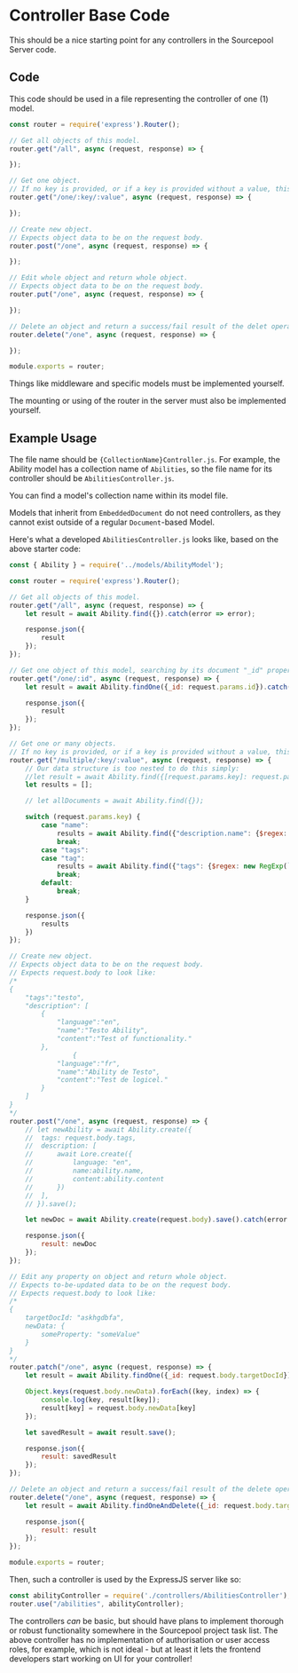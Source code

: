 # Controller Base Code

This should be a nice starting point for any controllers in the Sourcepool Server code.

## Code

This code should be used in a file representing the controller of one (1) model.

```js
const router = require('express').Router();

// Get all objects of this model.
router.get("/all", async (request, response) => {

});

// Get one object.
// If no key is provided, or if a key is provided without a value, this returns nothing.
router.get("/one/:key/:value", async (request, response) => {

});

// Create new object.
// Expects object data to be on the request body.
router.post("/one", async (request, response) => {

});

// Edit whole object and return whole object.
// Expects object data to be on the request body.
router.put("/one", async (request, response) => {

});

// Delete an object and return a success/fail result of the delet operation.
router.delete("/one", async (request, response) => {

});

module.exports = router;
```

Things like middleware and specific models must be implemented yourself.

The mounting or using of the router in the server must also be implemented yourself.

## Example Usage

The file name should be `{CollectionName}Controller.js`. For example, the Ability model has a collection name of `Abilities`, so the file name for its controller should be `AbilitiesController.js`.

You can find a model's collection name within its model file.

Models that inherit from `EmbeddedDocument` do not need controllers, as they cannot exist outside of a regular `Document`-based Model.

Here's what a developed `AbilitiesController.js` looks like, based on the above starter code:

```js
const { Ability } = require('../models/AbilityModel');

const router = require('express').Router();

// Get all objects of this model.
router.get("/all", async (request, response) => {
	let result = await Ability.find({}).catch(error => error);

	response.json({
		result
	});
});

// Get one object of this model, searching by its document "_id" property.
router.get("/one/:id", async (request, response) => {
	let result = await Ability.findOne({_id: request.params.id}).catch(error => error);

	response.json({
		result
	});
});

// Get one or many objects.
// If no key is provided, or if a key is provided without a value, this returns nothing.
router.get("/multiple/:key/:value", async (request, response) => {
	// Our data structure is too nested to do this simply:
	//let result = await Ability.find({[request.params.key]: request.params.value}).catch(error => error);
	let results = [];

	// let allDocuments = await Ability.find({});

	switch (request.params.key) {
		case "name":
			results = await Ability.find({"description.name": {$regex: new RegExp(`(${request.params.value})`, 'gi')}}).catch(error => error);
			break;
		case "tags":
		case "tag":
			results = await Ability.find({"tags": {$regex: new RegExp(`(${request.params.value})`, 'gi')}}).catch(error => error);
			break;
		default:
			break;
	}

	response.json({
		results
	})
});

// Create new object.
// Expects object data to be on the request body.
// Expects request.body to look like:
/*
{
    "tags":"testo",
    "description": [
        {
            "language":"en",
            "name":"Testo Ability",
            "content":"Test of functionality."
        },
                {
            "language":"fr",
            "name":"Ability de Testo",
            "content":"Test de logicel."
        }
    ]
}
*/
router.post("/one", async (request, response) => {
	// let newAbility = await Ability.create({
	// 	tags: request.body.tags,
	// 	description: [
	// 		await Lore.create({
	// 			language: "en",
	// 			name:ability.name,
	// 			content:ability.content
	// 		})
	// 	],
	// }).save();

	let newDoc = await Ability.create(request.body).save().catch(error => error);

	response.json({
		result: newDoc
	});
});

// Edit any property on object and return whole object.
// Expects to-be-updated data to be on the request body.
// Expects request.body to look like:
/*
{
	targetDocId: "askhgdbfa",
	newData: {
		someProperty: "someValue"
	}
}
*/
router.patch("/one", async (request, response) => {
	let result = await Ability.findOne({_id: request.body.targetDocId});

	Object.keys(request.body.newData).forEach((key, index) => {
		console.log(key, result[key]);
		result[key] = request.body.newData[key]
	});

	let savedResult = await result.save();

	response.json({
		result: savedResult
	});
});

// Delete an object and return a success/fail result of the delete operation.
router.delete("/one", async (request, response) => {
	let result = await Ability.findOneAndDelete({_id: request.body.targetDocId});

	response.json({
		result: result
	});
});

module.exports = router;

```


Then, such a controller is used by the ExpressJS server like so:

```js
const abilityController = require('./controllers/AbilitiesController');
router.use("/abilities", abilityController);
```

The controllers _can_ be basic, but should have plans to implement thorough or robust functionality somewhere in the Sourcepool project task list. The above controller has no implementation of authorisation or user access roles, for example, which is not ideal - but at least it lets the frontend developers start working on UI for your controller!
